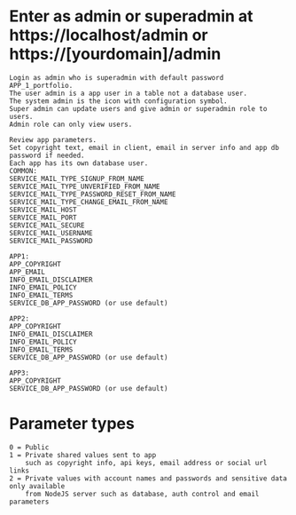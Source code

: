 # Enter as admin or superadmin at https://localhost/admin or https://[yourdomain]/admin

    Login as admin who is superadmin with default password APP_1_portfolio. 
    The user admin is a app user in a table not a database user.
    The system admin is the icon with configuration symbol.
    Super admin can update users and give admin or superadmin role to users.
    Admin role can only view users.

    Review app parameters.
    Set copyright text, email in client, email in server info and app db password if needed.
    Each app has its own database user.
    COMMON:
    SERVICE_MAIL_TYPE_SIGNUP_FROM_NAME
    SERVICE_MAIL_TYPE_UNVERIFIED_FROM_NAME
    SERVICE_MAIL_TYPE_PASSWORD_RESET_FROM_NAME
    SERVICE_MAIL_TYPE_CHANGE_EMAIL_FROM_NAME
    SERVICE_MAIL_HOST
    SERVICE_MAIL_PORT
    SERVICE_MAIL_SECURE
    SERVICE_MAIL_USERNAME
    SERVICE_MAIL_PASSWORD

    APP1:
    APP_COPYRIGHT
    APP_EMAIL
    INFO_EMAIL_DISCLAIMER
    INFO_EMAIL_POLICY
    INFO_EMAIL_TERMS
    SERVICE_DB_APP_PASSWORD (or use default)

    APP2:
    APP_COPYRIGHT
    INFO_EMAIL_DISCLAIMER
    INFO_EMAIL_POLICY
    INFO_EMAIL_TERMS
    SERVICE_DB_APP_PASSWORD (or use default)

    APP3:
    APP_COPYRIGHT
    SERVICE_DB_APP_PASSWORD (or use default)

# Parameter types
    0 = Public
    1 = Private shared values sent to app 
        such as copyright info, api keys, email address or social url links
    2 = Private values with account names and passwords and sensitive data only available 
        from NodeJS server such as database, auth control and email parameters